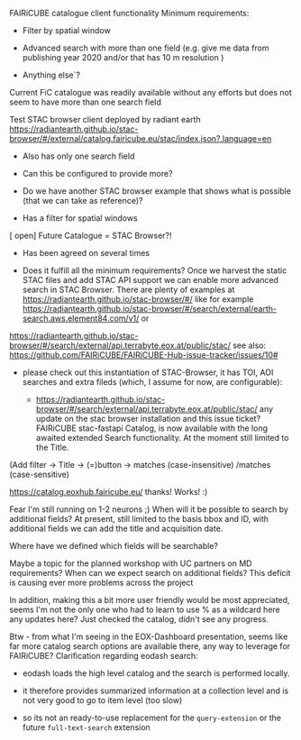 FAIRiCUBE catalogue client  functionality
Minimum requirements: 

- Filter by spatial window 

- Advanced search with more than one field  (e.g. give me data from publishing year 2020 and/or that has 10 m resolution )

- Anything else`? 


Current FiC catalogue was readily available without any efforts but does not seem to have more than one search field 

Test STAC browser client deployed by radiant earth  https://radiantearth.github.io/stac-browser/#/external/catalog.fairicube.eu/stac/index.json?.language=en 

- Also has only one search field 

- Can this be configured to provide more? 

- Do we have another STAC browser example that shows what is possible (that we can take as reference)? 

- Has a filter for spatial windows 


[ open] Future Catalogue = STAC Browser?! 

- Has been agreed on  several times 

- Does it fulfill all the minimum requirements? 
Once we harvest the static STAC files and add STAC API support we can enable more advanced search in STAC Browser. There are plenty of examples at https://radiantearth.github.io/stac-browser/#/ like for example https://radiantearth.github.io/stac-browser/#/search/external/earth-search.aws.element84.com/v1/ or 
https://radiantearth.github.io/stac-browser/#/search/external/api.terrabyte.eox.at/public/stac/
see also: https://github.com/FAIRiCUBE/FAIRiCUBE-Hub-issue-tracker/issues/10#
- please check out this instantiation of STAC-Browser, it has TOI, AOI searches and extra fileds (which, I assume for now, are configurable): 
   - https://radiantearth.github.io/stac-browser/#/search/external/api.terrabyte.eox.at/public/stac/
any update on the stac browser installation and this issue ticket?
FAIRiCUBE stac-fastapi Catalog, is now available with the long awaited extended Search functionality. At the moment still limited to the Title.
(Add filter -> Title -> (=)button -> matches (case-insensitive) /matches (case-sensitive)
https://catalog.eoxhub.fairicube.eu/ thanks! Works! :)
Fear I'm still running on 1-2 neurons ;) When will it be possible to search by additional fields? At present, still limited to the basis bbox and ID, with additional fields we can add the title and acquisition date.
Where have we defined which fields will be searchable?
Maybe a topic for the planned workshop with UC partners on MD requirements? When can we expect search on additional fields? This deficit is causing ever more problems across the project

In addition, making this a bit more user friendly would be most appreciated, seems I'm not the only one who had to learn to use % as a wildcard here any updates here? Just checked the catalog, didn't see any progress.
Btw - from what I'm seeing in the EOX-Dashboard presentation, seems like far more catalog search options are available there, any way to leverage for FAIRiCUBE? Clarification regarding eodash search:   

- eodash loads the high level catalog and the search is performed locally. 
- it therefore provides summarized information at a collection level  and is not very good to go to item level (too slow)
- so its not an ready-to-use replacement for the `query-extension` or the future `full-text-search` extension
